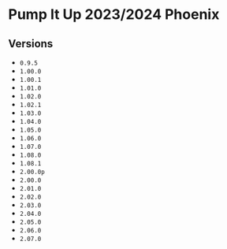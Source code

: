 # Pump It Up 2023/2024 Phoenix

## Versions
* `0.9.5`
* `1.00.0`
* `1.00.1`
* `1.01.0`
* `1.02.0`
* `1.02.1`
* `1.03.0`
* `1.04.0`
* `1.05.0`
* `1.06.0`
* `1.07.0`
* `1.08.0`
* `1.08.1`
* `2.00.0p`
* `2.00.0`
* `2.01.0`
* `2.02.0`
* `2.03.0`
* `2.04.0`
* `2.05.0`
* `2.06.0`
* `2.07.0`
